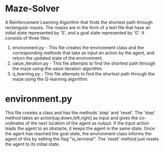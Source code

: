 # Maze-Solver
A Reinforcement Learning Algorithm that finds the shortest path through rectangular mazes.
The mazes are in the form of a text file that have an initial state represented by 'S', and a goal state represented by 'G'.
It consists of three files:
1. environment.py - This file creates the environment class and the corresponding methods that take as input an action by the agent, and return the updated state of the environment.
2. value_iteration.py - This file attempts to find the shortest path through the maze using the value iteration algorithm.
3. q_learning.py - This file attempts to find the shortest path through the maze using the Q-learning algorithm.

# environment.py
This file creates a class and has the methods 'step' and 'reset'. 
The 'step' method takes an action[up,down,left,right] as input and gives the co-ordinates of the next location of the agent as output. If the input action leads the agent to an obstacle, it keeps the agent in the same state. Once the agent has reached the goal state, the environment class informs the agent of this by setting the flag "is_terminal".
The 'reset' method just resets the agent to its initial state.

